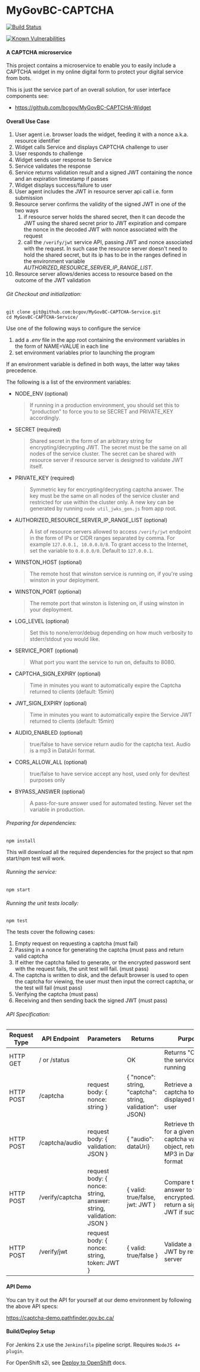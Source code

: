 # MyGovBC-CAPTCHA

[![Build Status](https://jenkins-gcpe-mygovbc-demo.pathfinder.gov.bc.ca/buildStatus/icon?job=gcpe-mygovbc-demo-mygovbc-captcha-service-pipeline)](https://jenkins-gcpe-mygovbc-demo.pathfinder.gov.bc.ca/job/gcpe-mygovbc-demo-mygovbc-captcha-service-pipeline/)

[![Known Vulnerabilities](https://snyk.io/test/github/bcgov/MyGovBC-CAPTCHA-Service/badge.svg)](https://snyk.io/test/github/bcgov/MyGovBC-CAPTCHA-Service)


#### A CAPTCHA microservice

This project contains a microservice to enable you to easily include a CAPTCHA widget in my online digital form to protect your digital service from bots.  

This is just the service part of an overall solution, for user interface components see:

* https://github.com/bcgov/MyGovBC-CAPTCHA-Widget

#### Overall Use Case

1. User agent i.e. browser loads the widget, feeding it with a nonce a.k.a. resource identifier
2. Widget calls Service and displays CAPTCHA challenge to user
3. User responds to challenge
4. Widget sends user response to Service
5. Service validates the response
6. Service returns validation result and a signed JWT containing the nonce and an expiration timestamp if passes
7. Widget displays success/failure to user
8. User agent includes the JWT in resource server api call i.e. form submission
9. Resource server confirms the validity of the signed JWT in one of the two ways
    1. if resource server holds the shared secret, then it can decode the JWT using the shared secret prior to JWT expiration and compare the nonce in the decoded JWT with nonce associated with the request
    2. call the `/verify/jwt` service API, passing JWT and nonce associated with the request. In such case the resource server doesn't need to hold the shared secret, but its ip has to be in the ranges defined in the environment variable *AUTHORIZED_RESOURCE_SERVER_IP_RANGE_LIST*.
10. Resource server allows/denies access to resource based on the outcome of the JWT validation

###### Git Checkout and initialization:
```
git clone git@github.com:bcgov/MyGovBC-CAPTCHA-Service.git
cd MyGovBC-CAPTCHA-Service/
```

Use one of the following ways to configure the service
1. add a *.env* file in the app root containing the environment variables in the form of NAME=VALUE in each line
2. set environment variables prior to launching the program

If an environment variable is defined in both ways, the latter way takes precedence.

The following is a list of the environment variables:

* NODE_ENV (optional)
    > If running in a production environment, you should set this to "production" to force you to se SECRET and PRIVATE_KEY accordingly.
* SECRET (required)
    > Shared secret in the form of an arbitrary string for encrypting/decrypting JWT. The secret must be the same on all nodes of the service cluster. The secret can be shared with resource server if resource server is designed to validate JWT itself.
* PRIVATE_KEY (required)
    > Symmetric key for encrypting/decrypting captcha answer. The key must be the same on all nodes of the service cluster and restricted for use within the cluster only. A new key can be generated by running `node util_jwks_gen.js` from app root.
* AUTHORIZED_RESOURCE_SERVER_IP_RANGE_LIST (optional)
    > A list of resource servers allowed to access `/verify/jwt` endpoint in the form of IPs or CIDR ranges separated by comma. For example `127.0.0.1, 10.0.0.0/8`. To grant access to the Internet, set the variable to `0.0.0.0/0`. Default to `127.0.0.1`.
* WINSTON_HOST (optional)
    >  The remote host that winston service is running on, if you're using winston in your deployment.
* WINSTON_PORT (optional)
    >  The remote port that winston is listening on, if using winston in your deployment.
* LOG_LEVEL (optional)
    > Set this to none/error/debug depending on how much verbosity to stderr/stdout you would like.
* SERVICE_PORT (optional)
    > What port you want the service to run on, defaults to 8080.
* CAPTCHA_SIGN_EXPIRY (optional)
    > Time in minutes you want to automatically expire the Captcha returned to clients (default: 15min)
* JWT_SIGN_EXPIRY (optional)
    > Time in minutes you want to automatically expire the Service JWT returned to clients (default: 15min)
* AUDIO_ENABLED (optional)
    > true/false to have service return audio for the captcha text.  Audio is a mp3 in DataUri format. 
* CORS_ALLOW_ALL (optional)
    > true/false to have service accept any host, used only for dev/test purposes only 
* BYPASS_ANSWER (optional)
    > A pass-for-sure answer used for automated testing. Never set the variable in production.
###### Preparing for dependencies:
```
npm install
```
This will download  all the required dependencies for the project so that npm start/npm test will work.

###### Running the service:
```
npm start
```

###### Running the unit tests locally:
```
npm test
```

The tests cover the following cases:
1. Empty request on requesting a captcha (must fail)
2. Passing in a nonce for generating the captcha (must pass and return valid captcha
3. If either the captcha failed to generate, or the encrypted password sent with the request fails, the unit test will fail. (must pass)
4. The captcha is written to disk, and the default browser is used to open the captcha for viewing, the user must then input the correct captcha, or the test will fail (must pass)
5. Verifying the captcha (must pass)
6. Receiving and then sending back the signed JWT (must pass)


###### API Specification:
Request Type | API Endpoint | Parameters | Returns | Purpose
------------ | ------------- | ------------- | ------------- | -------------
HTTP GET | / or /status | | OK | Returns "OK" if the service is running
HTTP POST | /captcha | request body: { nonce: string } | {  "nonce": string,  "captcha": string,  validation": JSON}| Retrieve a captcha to be displayed to a user
HTTP POST | /captcha/audio | request body: { validation: JSON } | {  "audio": dataUri}| Retrieve the audio for a given captcha validation object, returns MP3 in DataUri format
HTTP POST | /verify/captcha | request body: { nonce: string, answer: string, validation: JSON } | { valid: true/false, jwt: JWT } | Compare the answer to the encryptedAnswer, return a signed JWT if successful
HTTP POST | /verify/jwt | request body: { nonce: string, token: JWT } | { valid: true/false } | Validate a signed JWT by resource server

#### API Demo
You can try it out the API for yourself at our demo environment by following the above API specs:

https://captcha-demo.pathfinder.gov.bc.ca/


#### Build/Deploy Setup

For Jenkins 2.x use the `Jenkinsfile` pipeline script.  Requires `NodeJS 4+ plugin`. 

For OpenShift s2i, see [Deploy to OpenShift](openshift/README.md) docs.
